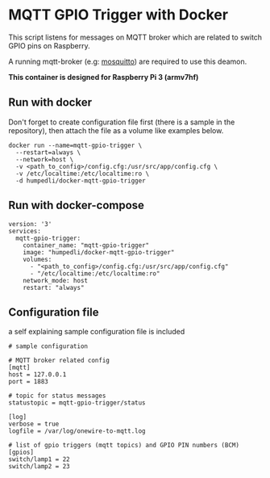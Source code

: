 # MQTT GPIO Trigger with Docker 

This script listens for messages on MQTT broker which are related to switch GPIO pins on Raspberry.

A running mqtt-broker (e.g: [mosquitto](https://mosquitto.org)) are required to use this deamon.

**This container is designed for Raspberry Pi 3 (armv7hf)**


## Run with docker

Don't forget to create configuration file first (there is a sample in the repository), then attach the file as a volume like examples below.

```
docker run --name=mqtt-gpio-trigger \
  --restart=always \
  --network=host \
  -v <path_to_config>/config.cfg:/usr/src/app/config.cfg \
  -v /etc/localtime:/etc/localtime:ro \
  -d humpedli/docker-mqtt-gpio-trigger
```


## Run with docker-compose

```
version: '3'
services:
  mqtt-gpio-trigger:
    container_name: "mqtt-gpio-trigger"
    image: "humpedli/docker-mqtt-gpio-trigger"
    volumes:
      - "<path_to_config>/config.cfg:/usr/src/app/config.cfg"
      - "/etc/localtime:/etc/localtime:ro"
    network_mode: host
    restart: "always"
```


## Configuration file

a self explaining sample configuration file is included 

```
# sample configuration 
 
# MQTT broker related config
[mqtt]
host = 127.0.0.1
port = 1883

# topic for status messages
statustopic = mqtt-gpio-trigger/status 

[log]
verbose = true
logfile = /var/log/onewire-to-mqtt.log

# list of gpio triggers (mqtt topics) and GPIO PIN numbers (BCM)
[gpios]
switch/lamp1 = 22
switch/lamp2 = 23
```